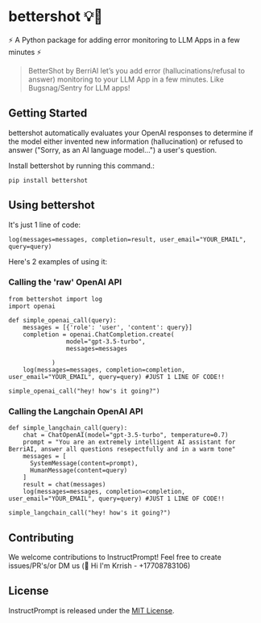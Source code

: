 # bettershot 💡🚀

⚡️ A Python package for adding error monitoring to LLM Apps in a few minutes ⚡

>BetterShot by BerriAI let’s you add error (hallucinations/refusal to answer) monitoring to your LLM App in a few minutes. Like Bugsnag/Sentry for LLM apps!

## Getting Started 

bettershot automatically evaluates your OpenAI responses to determine if the model either invented new information (hallucination) or refused to answer ("Sorry, as an AI language model...") a user's question. 

Install bettershot by running this command.:

`pip install bettershot`

## Using bettershot

It's just 1 line of code: 

`log(messages=messages, completion=result, user_email="YOUR_EMAIL", query=query)`

Here's 2 examples of using it: 

### Calling the 'raw' OpenAI API
```
from bettershot import log
import openai 

def simple_openai_call(query):
    messages = [{'role': 'user', 'content': query}]
    completion = openai.ChatCompletion.create(
                model="gpt-3.5-turbo",
                messages=messages
    
            )
    log(messages=messages, completion=completion, user_email="YOUR_EMAIL", query=query) #JUST 1 LINE OF CODE!! 

simple_openai_call("hey! how's it going?")
```

### Calling the Langchain OpenAI API 

```
def simple_langchain_call(query):
    chat = ChatOpenAI(model="gpt-3.5-turbo", temperature=0.7)
    prompt = "You are an extremely intelligent AI assistant for BerriAI, answer all questions resepectfully and in a warm tone"
    messages = [
      SystemMessage(content=prompt),
      HumanMessage(content=query)
    ]
    result = chat(messages)
    log(messages=messages, completion=completion, user_email="YOUR_EMAIL", query=query) #JUST 1 LINE OF CODE!! 

simple_langchain_call("hey! how's it going?")
```

## Contributing

We welcome contributions to InstructPrompt! Feel free to create issues/PR's/or DM us (👋 Hi I'm Krrish - +17708783106)

## License

InstructPrompt is released under the [MIT License](https://github.com/instructprompt/readme/blob/master/LICENSE).
